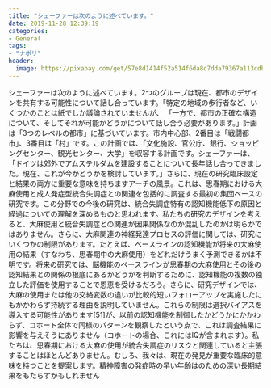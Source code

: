 ```yaml
---
title: "シェーファーは次のように述べています。"
date: 2019-11-28 12:39:19
categories:
- General
tags:
- "ナポリ"
header:
  image: https://pixabay.com/get/57e8d1414f52a514f6da8c7dda79367a113cdbe25b526c4870287fdd964fc45db8_1280.jpg
---
```


シェーファーは次のように述べています。2つのグループは現在、都市のデザインを共有する可能性について話し合っています。「特定の地域の歩行者など、いくつかのことは紙でしか議論されていませんが、 「一方で、都市の正確な構造について、そしてそれが可能かどうかについて話し合う必要があります。」計画は「3つのレベルの都市」に基づいています。市内中心部、2番目は「戦闘都市」、3番目は「村」です。この計画では、「文化施設、官公庁、銀行、ショッピングセンター、観光センター、大学」を収容する計画です。シェーファーは、「ドイツは郊外でアムステルダムを建設することについて長年話し合ってきました。現在、これが今かどうかを検討しています。」さらに、現在の研究臨床設定と結果の両方に重要な意味を持ちますアーチの風景。これは、思春期における大麻使用と成人発症型統合失調症との関連を包括的に調査する最初の集団ベースの研究です。この分野での今後の研究は、統合失調症特有の認知機能低下の原因と経過についての理解を深めるものと思われます。私たちの研究のデザインを考えると、大麻使用と統合失調症との関連が因果関係なのか混乱したのかは明らかではありません。さらに、大麻関連の神経発達プロセスの評価に関しては、研究にいくつかの制限があります。たとえば、ベースラインの認知機能が将来の大麻使用の結果（すなわち、思春期中の大麻使用）をどれだけうまく予測できるかは不明です。将来の研究では、脳機能のベースラインが思春期の大麻使用とその後の認知結果との関係の根底にあるかどうかを判断するために、認知機能の複数の独立した評価を使用することで恩恵を受けるだろう。さらに、研究デザインでは、大麻の使用または他の交絡変数の違いが比較的短いフォローアップを実施したにもかかわらず持続する理由を説明していません。これらの制限は選択バイアスを導入する可能性があります[51]が、以前の認知機能を制御したかどうかにかかわらず、コホート全体で同様のパターンを観察したという点で、これは調査結果に影響を与えそうにありません（コホートの場合、これにはIQが含まれます）。私たちは、思春期における大麻の使用が統合失調症のリスクと関連していると主張することはほとんどありません。むしろ、我々は、現在の発見が重要な臨床的意味を持つことを提案します。精神障害の発症時の早い年齢はのための深い長期結果をもたらすかもしれません
